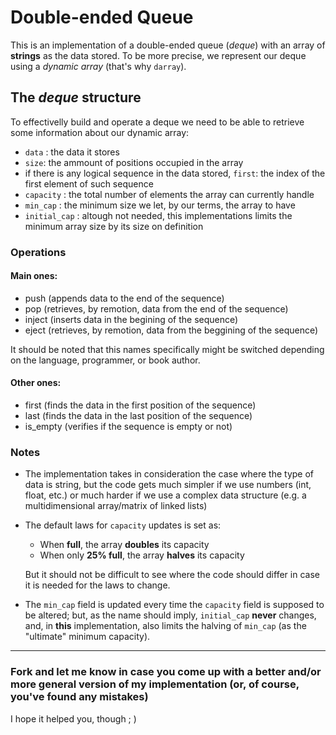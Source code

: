 # Double-ended Queue
 This is an implementation of a double-ended queue (*deque*) with an array of **strings** as the data stored.
 To be more precise, we represent our deque using a *dynamic array* (that's why `darray`).

 ## The *deque* structure
 To effectivelly build and operate a deque we need to be able to retrieve some information about our dynamic array:
 * `data` : the data it stores
 * `size`: the ammount of positions occupied in the array
 * if there is any logical sequence in the data stored, `first`: the index of the first element of such sequence 
 * `capacity` : the total number of elements the array can currently handle
 * `min_cap` : the minimum size we let, by our terms, the array to have
 * `initial_cap` : altough not needed, this implementations limits the minimum array size by its size on definition

### Operations

#### Main ones:

 * push (appends data to the end of the sequence)
 * pop (retrieves, by remotion, data from the end of the sequence)
 * inject (inserts data in the begining of the sequence)
 * eject (retrieves, by remotion, data from the beggining of the sequence)
 
 It should be noted that this names specifically might be switched depending on the language, programmer, or book author.

#### Other ones:

 * first (finds the data in the first position of the sequence)
 * last (finds the data in the last position of the sequence)
 * is_empty (verifies if the sequence is empty or not)

 ### Notes
 * The implementation takes in consideration the case where the type of data is string, but the code gets much simpler if we use numbers (int, float, etc.) or much harder if we use a complex data structure (e.g. a multidimensional array/matrix of linked lists)
 * The default laws for `capacity` updates is set as:
    * When **full**, the array **doubles** its capacity
    * When only **25% full**, the array **halves** its capacity

    But it should not be difficult to see where the code should differ in case it is needed for the laws to change.
 * The `min_cap` field is updated every time the `capacity` field is supposed to be altered; but, as the name should imply, `initial_cap` **never** changes, and, in **this** implementation, also limits the halving of `min_cap` (as the "ultimate" minimum capacity).

---

 ### Fork and let me know in case you come up with a better and/or more general version of my implementation (or, of course, you've found any mistakes)
 I hope it helped you, though ; )
